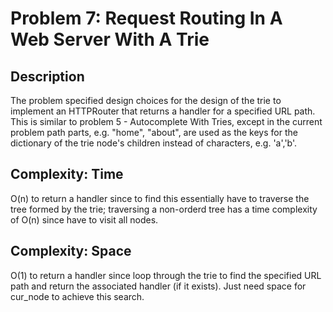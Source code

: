 # Problem 7: Request Routing In A Web Server With A Trie

## Description
The problem specified design choices for the design of the trie to implement an HTTPRouter that returns a handler for
a specified URL path.  This is similar to problem 5 - Autocomplete With Tries, except in the current problem path parts,
e.g. "home", "about", are used as the keys for the dictionary of the trie node's children instead of characters,
e.g. 'a','b'.

## Complexity: Time
O(n) to return a handler since to find this essentially have to traverse the tree formed by the trie; traversing a
non-orderd tree has a time complexity of O(n) since have to visit all nodes.

## Complexity: Space
O(1) to return a handler since loop through the trie to find the specified URL path and return the associated handler
(if it exists).  Just need space for cur_node to achieve this search.
